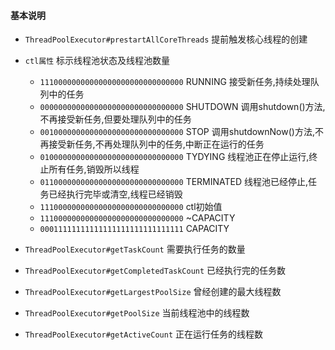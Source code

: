 #### 基本说明

* `ThreadPoolExecutor#prestartAllCoreThreads` 提前触发核心线程的创建
* `ctl属性` 标示线程池状态及线程池数量
  * `11100000000000000000000000000000` RUNNING 接受新任务,持续处理队列中的任务 
  * `00000000000000000000000000000000` SHUTDOWN 调用shutdown()方法,不再接受新任务,但要处理队列中的任务
  * `00100000000000000000000000000000` STOP 调用shutdownNow()方法,不再接受新任务,不再处理队列中的任务,中断正在运行的任务
  * `01000000000000000000000000000000` TYDYING 线程池正在停止运行,终止所有任务,销毁所以线程
  * `01100000000000000000000000000000` TERMINATED 线程池已经停止,任务已经执行完毕或清空,线程已经销毁
  * `11100000000000000000000000000000` ctl初始值
  * `11100000000000000000000000000000` ~CAPACITY
  * `00011111111111111111111111111111` CAPACITY

* `ThreadPoolExecutor#getTaskCount` 需要执行任务的数量
* `ThreadPoolExecutor#getCompletedTaskCount` 已经执行完的任务数
* `ThreadPoolExecutor#getLargestPoolSize` 曾经创建的最大线程数
* `ThreadPoolExecutor#getPoolSize` 当前线程池中的线程数
* `ThreadPoolExecutor#getActiveCount` 正在运行任务的线程数